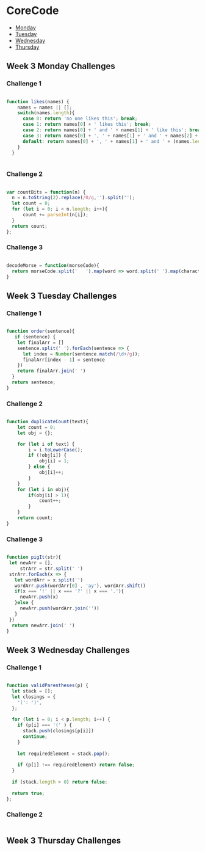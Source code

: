 # CoreCode

- [Monday](#week-3-monday-challenges)
- [Tuesday](#week-3-tuesday-challenges)
- [Wednesday](#week-3-wednesday-challenges)
- [Thursday](#week-3-thursday-challenges)


## Week 3 Monday Challenges

### Challenge 1
```javascript

function likes(names) {
    names = names || [];
    switch(names.length){
      case 0: return 'no one likes this'; break;
      case 1: return names[0] + ' likes this'; break;
      case 2: return names[0] + ' and ' + names[1] + ' like this'; break;
      case 3: return names[0] + ', ' + names[1] + ' and ' + names[2] + ' like this'; break;
      default: return names[0] + ', ' + names[1] + ' and ' + (names.length - 2) + ' others like this';
    }
  }
  
  ```
  
### Challenge 2
  ```javascript
  
var countBits = function(n) {
    n = n.toString(2).replace(/0/g,'').split('');
    let count = 0;
    for (let i = 0; i < n.length; i++){
        count += parseInt(n[i]);
    }
    return count;
};
  
```

### Challenge 3
```javascript

decodeMorse = function(morseCode){
  return morseCode.split('   ').map(word => word.split(' ').map(character => MORSE_CODE[character]).join('')).join(' ').trim();
}

```

## Week 3 Tuesday Challenges

### Challenge 1

```javascript

function order(sentence){
   if (sentence) {
    let finalArr = []
    sentence.split(' ').forEach(sentence => {
      let index = Number(sentence.match(/\d+/g));
      finalArr[index - 1] = sentence
    })
    return finalArr.join(' ')
  }
  return sentence;
}

```

### Challenge 2
```javascript

function duplicateCount(text){
    let count = 0;
    let obj = {};

    for (let i of text) {
        i = i.toLowerCase();
        if (!obj[i]) {
            obj[i] = 1;
        } else {
            obj[i]++;
        }
    }
    for (let i in obj){
        if(obj[i] > 1){
            count++;
        }
    }
    return count;
}

```

### Challenge 3
```javascript

function pigIt(str){
 let newArr = [],
     strArr = str.split(' ')
 strArr.forEach(x => {
   let wordArr = x.split('')
   wordArr.push(wordArr[0] , 'ay'), wordArr.shift()
   if(x === '!' || x === '?' || x === '.'){
     newArr.push(x)
   }else {
     newArr.push(wordArr.join(''))
   }
 })
  return newArr.join(' ')
}

```

## Week 3 Wednesday Challenges

### Challenge 1
```javascript

function validParentheses(p) {
  let stack = [];
  let closings = {
    '(': ')',
  };
  
  for (let i = 0; i < p.length; i++) {
    if (p[i] === '(' ) {
      stack.push(closings[p[i]])
      continue;
    }
    
    let requiredElement = stack.pop();
    
    if (p[i] !== requiredElement) return false;
  }
  
  if (stack.length > 0) return false;
  
  return true;
};

```

### Challenge 2
```javascript

```

## Week 3 Thursday Challenges
